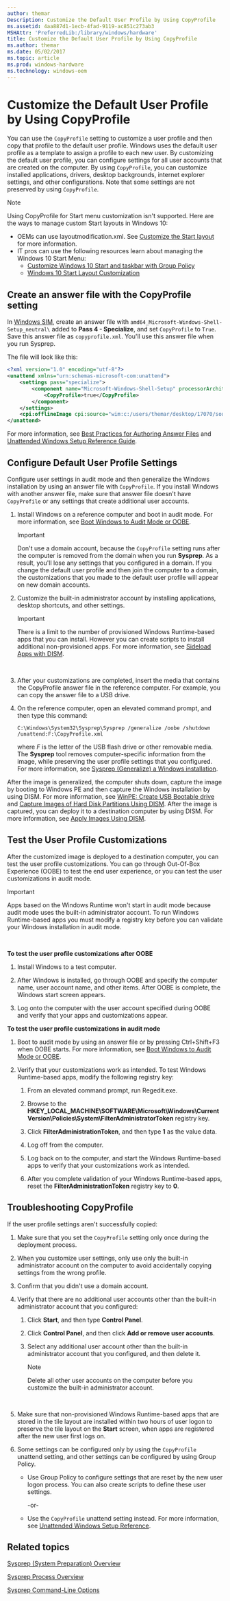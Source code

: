 ```yaml
---
author: themar
Description: Customize the Default User Profile by Using CopyProfile
ms.assetid: 4aa887d1-1ecb-4fad-9119-ac851c273ab3
MSHAttr: 'PreferredLib:/library/windows/hardware'
title: Customize the Default User Profile by Using CopyProfile
ms.author: themar
ms.date: 05/02/2017
ms.topic: article
ms.prod: windows-hardware
ms.technology: windows-oem
---
```


# Customize the Default User Profile by Using CopyProfile


You can use the `CopyProfile` setting to customize a user profile and then copy that profile to the default user profile. Windows uses the default user profile as a template to assign a profile to each new user. By customizing the default user profile, you can configure settings for all user accounts that are created on the computer. By using `CopyProfile`, you can customize installed applications, drivers, desktop backgrounds, internet explorer settings, and other configurations. Note that some settings are not preserved by using `CopyProfile`.

> [!note]
> Using CopyProfile for Start menu customization isn't supported. Here are the ways to manage custom Start layouts in Windows 10:
>   -	OEMs can use layoutmodification.xml. See [Customize the Start layout](https://docs.microsoft.com/en-us/windows-hardware/customize/desktop/customize-start-layout) for more information.
>   -	IT pros can use the following resources learn about managing the Windows 10 Start Menu:
>       - [Customize Windows 10 Start and taskbar with Group Policy](https://docs.microsoft.com/en-us/windows/configuration/customize-windows-10-start-screens-by-using-group-policy)
>       - [Windows 10 Start Layout Customization](https://blogs.technet.microsoft.com/deploymentguys/2016/03/07/windows-10-start-layout-customization/)




## <span id="bkmk_preserve"></span><span id="BKMK_PRESERVE"></span>Create an answer file with the CopyProfile setting


In [Windows SIM](https://msdn.microsoft.com/library/windows/hardware/dn922445), create an answer file with `amd64_Microsoft-Windows-Shell-Setup_neutral\` added to **Pass 4 - Specialize**, and set `CopyProfile` to `True`. Save this answer file as `copyprofile.xml`. You'll use this answer file when you run Sysprep.

The file will look like this:

```copyprofile.xml
<?xml version="1.0" encoding="utf-8"?>
<unattend xmlns="urn:schemas-microsoft-com:unattend">
    <settings pass="specialize">
        <component name="Microsoft-Windows-Shell-Setup" processorArchitecture="amd64" publicKeyToken="31bf3856ad364e35" language="neutral" versionScope="nonSxS" xmlns:wcm="http://schemas.microsoft.com/WMIConfig/2002/State" xmlns:xsi="http://www.w3.org/2001/XMLSchema-instance">
            <CopyProfile>true</CopyProfile>
        </component>
    </settings>
    <cpi:offlineImage cpi:source="wim:c:/users/themar/desktop/17070/sources/install.wim#Windows 10 Pro" xmlns:cpi="urn:schemas-microsoft-com:cpi" />
</unattend>
```

For more information, see [Best Practices for Authoring Answer Files](https://msdn.microsoft.com/library/windows/hardware/dn915073) and [Unattended Windows Setup Reference Guide](http://go.microsoft.com/fwlink/?LinkId=206281).

## <span id="bkmk_configure"></span><span id="BKMK_CONFIGURE"></span>Configure Default User Profile Settings


Configure user settings in audit mode and then generalize the Windows installation by using an answer file with `CopyProfile`. If you install Windows with another answer file, make sure that answer file doesn't have `CopyProfile` or any settings that create additional user accounts.

1.  Install Windows on a reference computer and boot in audit mode. For more information, see [Boot Windows to Audit Mode or OOBE](boot-windows-to-audit-mode-or-oobe.md).

    > [!important]
    > Don't use a domain account, because the `CopyProfile` setting runs after the computer is removed from the domain when you run **Sysprep**. As a result, you'll lose any settings that you configured in a domain. If you change the default user profile and then join the computer to a domain, the customizations that you made to the default user profile will appear on new domain accounts.


2.  Customize the built-in administrator account by installing applications, desktop shortcuts, and other settings.

    > [!important]
    > There is a limit to the number of provisioned Windows Runtime-based apps that you can install. However you can create scripts to install additional non-provisioned apps. For more information, see [Sideload Apps with DISM](sideload-apps-with-dism-s14.md).

     

3.  After your customizations are completed, insert the media that contains the CopyProfile answer file in the reference computer. For example, you can copy the answer file to a USB drive.

4.  On the reference computer, open an elevated command prompt, and then type this command:

    ```
    C:\Windows\System32\Sysprep\Sysprep /generalize /oobe /shutdown /unattend:F:\CopyProfile.xml
    ```

    where *F* is the letter of the USB flash drive or other removable media. The **Sysprep** tool removes computer-specific information from the image, while preserving the user profile settings that you configured. For more information, see [Sysprep (Generalize) a Windows installation](sysprep--generalize--a-windows-installation.md).

After the image is generalized, the computer shuts down, capture the image by booting to Windows PE and then capture the Windows installation by using DISM. For more information, see [WinPE: Create USB Bootable drive](winpe-create-usb-bootable-drive.md) and [Capture Images of Hard Disk Partitions Using DISM](capture-images-of-hard-disk-partitions-using-dism.md). After the image is captured, you can deploy it to a destination computer by using DISM. For more information, see [Apply Images Using DISM](apply-images-using-dism.md).

## <span id="Test_the_User_Profile_Customizations"></span><span id="test_the_user_profile_customizations"></span><span id="TEST_THE_USER_PROFILE_CUSTOMIZATIONS"></span>Test the User Profile Customizations


After the customized image is deployed to a destination computer, you can test the user profile customizations. You can go through Out-Of-Box Experience (OOBE) to test the end user experience, or you can test the user customizations in audit mode.

> [!important]
> Apps based on the Windows Runtime won't start in audit mode because audit mode uses the built-in administrator account. To run Windows Runtime-based apps you must modify a registry key before you can validate your Windows installation in audit mode.

 

**To test the user profile customizations after OOBE**

1.  Install Windows to a test computer.

2.  After Windows is installed, go through OOBE and specify the computer name, user account name, and other items. After OOBE is complete, the Windows start screen appears.

3.  Log onto the computer with the user account specified during OOBE and verify that your apps and customizations appear.

**To test the user profile customizations in audit mode**

1.  Boot to audit mode by using an answer file or by pressing Ctrl+Shift+F3 when OOBE starts. For more information, see [Boot Windows to Audit Mode or OOBE](boot-windows-to-audit-mode-or-oobe.md).

2.  Verify that your customizations work as intended. To test Windows Runtime-based apps, modify the following registry key:

    1.  From an elevated command prompt, run Regedit.exe.

    2.  Browse to the **HKEY\_LOCAL\_MACHINE\\SOFTWARE\\Microsoft\\Windows\\CurrentVersion\\Policies\\System\\FilterAdministratorToken** registry key.

    3.  Click **FilterAdministrationToken**, and then type **1** as the value data.

    4.  Log off from the computer.

    5.  Log back on to the computer, and start the Windows Runtime-based apps to verify that your customizations work as intended.

    6.  After you complete validation of your Windows Runtime-based apps, reset the **FilterAdministrationToken** registry key to **0**.

## <span id="bkmk_troubleshoot"></span><span id="BKMK_TROUBLESHOOT"></span>Troubleshooting CopyProfile


If the user profile settings aren't successfully copied:

1.  Make sure that you set the `CopyProfile` setting only once during the deployment process.

2.  When you customize user settings, only use only the built-in administrator account on the computer to avoid accidentally copying settings from the wrong profile.

3.  Confirm that you didn't use a domain account.

4.  Verify that there are no additional user accounts other than the built-in administrator account that you configured:

    1.  Click **Start**, and then type **Control Panel**.

    2.  Click **Control Panel**, and then click **Add or remove user accounts**.

    3.  Select any additional user account other than the built-in administrator account that you configured, and then delete it.
        
        > [!note]
        > Delete all other user accounts on the computer before you customize the built-in administrator account.

     

5.  Make sure that non-provisioned Windows Runtime-based apps that are stored in the tile layout are installed within two hours of user logon to preserve the tile layout on the **Start** screen, when apps are registered after the new user first logs on.

6.  Some settings can be configured only by using the `CopyProfile` unattend setting, and other settings can be configured by using Group Policy.

    -   Use Group Policy to configure settings that are reset by the new user logon process. You can also create scripts to define these user settings.

        -or-

    -   Use the `CopyProfile` unattend setting instead. For more information, see [Unattended Windows Setup Reference](http://go.microsoft.com/fwlink/?LinkId=206281).

## <span id="related_topics"></span>Related topics


[Sysprep (System Preparation) Overview](sysprep--system-preparation--overview.md)

[Sysprep Process Overview](sysprep-process-overview.md)

[Sysprep Command-Line Options](sysprep-command-line-options.md)

 

 






